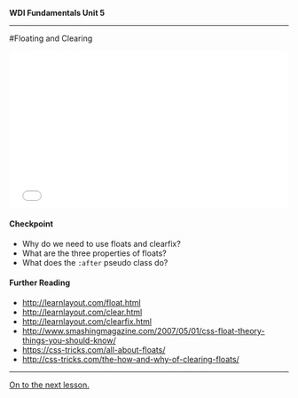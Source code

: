 **WDI Fundamentals Unit 5**

---

#Floating and Clearing

<div class="wistia_responsive_padding" style="padding:56.25% 0 0 0;position:relative;"><div class="wistia_responsive_wrapper" style="height:100%;left:0;position:absolute;top:0;width:100%;"><iframe src="//fast.wistia.net/embed/iframe/fioff624wp?seo=false&videoFoam=true" allowtransparency="true" frameborder="0" scrolling="no" class="wistia_embed" name="wistia_embed" allowfullscreen mozallowfullscreen webkitallowfullscreen oallowfullscreen msallowfullscreen width="100%" height="100%"></iframe></div></div>
<script src="//fast.wistia.net/assets/external/E-v1.js" async></script>

#### Checkpoint

* Why do we need to use floats and clearfix?
* What are the three properties of floats?
* What does the `:after` pseudo class do?

#### Further Reading

* http://learnlayout.com/float.html
* http://learnlayout.com/clear.html
* http://learnlayout.com/clearfix.html
* http://www.smashingmagazine.com/2007/05/01/css-float-theory-things-you-should-know/
* https://css-tricks.com/all-about-floats/
* http://css-tricks.com/the-how-and-why-of-clearing-floats/

---

[On to the next lesson.](05_lesson.md)
